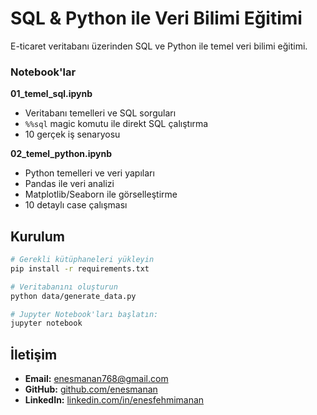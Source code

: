 # SQL & Python ile Veri Bilimi Eğitimi

E-ticaret veritabanı üzerinden SQL ve Python ile temel veri bilimi eğitimi.

### Notebook'lar

**01_temel_sql.ipynb**
- Veritabanı temelleri ve SQL sorguları
- `%%sql` magic komutu ile direkt SQL çalıştırma
- 10 gerçek iş senaryosu

**02_temel_python.ipynb**
- Python temelleri ve veri yapıları
- Pandas ile veri analizi
- Matplotlib/Seaborn ile görselleştirme
- 10 detaylı case çalışması


## Kurulum

```bash
# Gerekli kütüphaneleri yükleyin
pip install -r requirements.txt

# Veritabanını oluşturun
python data/generate_data.py

# Jupyter Notebook'ları başlatın:
jupyter notebook
```

## İletişim

- **Email:** [enesmanan768@gmail.com](mailto:enesmanan768@gmail.com)
- **GitHub:** [github.com/enesmanan](https://github.com/enesmanan)
- **LinkedIn:** [linkedin.com/in/enesfehmimanan](https://linkedin.com/in/enesfehmimanan)
